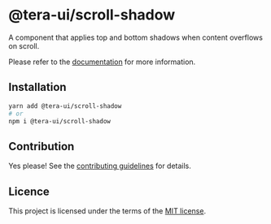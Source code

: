 # @tera-ui/scroll-shadow

A component that applies top and bottom shadows when content overflows on scroll.

Please refer to the [documentation](https://teraui.org/docs/components/listbox) for more information.

## Installation

```sh
yarn add @tera-ui/scroll-shadow
# or
npm i @tera-ui/scroll-shadow
```

## Contribution

Yes please! See the
[contributing guidelines](https://github.com/hieumau12/tera-ui/blob/master/CONTRIBUTING.md)
for details.

## Licence

This project is licensed under the terms of the
[MIT license](https://github.com/hieumau12/tera-ui/blob/master/LICENSE).
